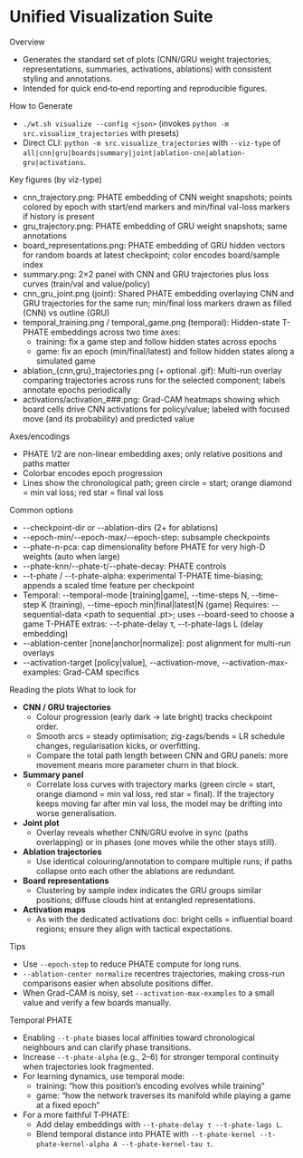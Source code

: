 # Unified Visualization Suite

Overview
- Generates the standard set of plots (CNN/GRU weight trajectories, representations, summaries, activations, ablations) with consistent styling and annotations.
- Intended for quick end‑to‑end reporting and reproducible figures.

How to Generate
- `./wt.sh visualize --config <json>` (invokes `python -m src.visualize_trajectories` with presets)
- Direct CLI: `python -m src.visualize_trajectories` with `--viz-type` of `all|cnn|gru|boards|summary|joint|ablation-cnn|ablation-gru|activations`.

Key figures (by viz-type)
- cnn_trajectory.png: PHATE embedding of CNN weight snapshots; points colored by epoch with start/end markers and min/final val-loss markers if history is present
- gru_trajectory.png: PHATE embedding of GRU weight snapshots; same annotations
- board_representations.png: PHATE embedding of GRU hidden vectors for random boards at latest checkpoint; color encodes board/sample index
- summary.png: 2×2 panel with CNN and GRU trajectories plus loss curves (train/val and value/policy)
- cnn_gru_joint.png (joint): Shared PHATE embedding overlaying CNN and GRU trajectories for the same run; min/final loss markers drawn as filled (CNN) vs outline (GRU)
- temporal_training.png / temporal_game.png (temporal): Hidden-state T-PHATE embeddings across two time axes:
  - training: fix a game step and follow hidden states across epochs
  - game: fix an epoch (min/final/latest) and follow hidden states along a simulated game
- ablation_{cnn,gru}_trajectories.png (+ optional .gif): Multi-run overlay comparing trajectories across runs for the selected component; labels annotate epochs periodically
- activations/activation_###.png: Grad-CAM heatmaps showing which board cells drive CNN activations for policy/value; labeled with focused move (and its probability) and predicted value

Axes/encodings
- PHATE 1/2 are non-linear embedding axes; only relative positions and paths matter
- Colorbar encodes epoch progression
- Lines show the chronological path; green circle = start; orange diamond = min val loss; red star = final val loss

Common options
- --checkpoint-dir or --ablation-dirs (2+ for ablations)
- --epoch-min/--epoch-max/--epoch-step: subsample checkpoints
- --phate-n-pca: cap dimensionality before PHATE for very high-D weights (auto when large)
- --phate-knn/--phate-t/--phate-decay: PHATE controls
- --t-phate / --t-phate-alpha: experimental T-PHATE time-biasing; appends a scaled time feature per checkpoint
- Temporal: --temporal-mode [training|game], --time-steps N, --time-step K (training), --time-epoch min|final|latest|N (game)
  Requires: --sequential-data <path to sequential .pt>; uses --board-seed to choose a game
  T-PHATE extras: --t-phate-delay τ, --t-phate-lags L (delay embedding)
- --ablation-center [none|anchor|normalize]: post alignment for multi-run overlays
- --activation-target [policy|value], --activation-move, --activation-max-examples: Grad-CAM specifics

Reading the plots
What to look for
- **CNN / GRU trajectories**
  - Colour progression (early dark → late bright) tracks checkpoint order.
  - Smooth arcs = steady optimisation; zig-zags/bends = LR schedule changes, regularisation kicks, or overfitting.
  - Compare the total path length between CNN and GRU panels: more movement means more parameter churn in that block.
- **Summary panel**
  - Correlate loss curves with trajectory marks (green circle = start, orange diamond = min val loss, red star = final). If the trajectory keeps moving far after min val loss, the model may be drifting into worse generalisation.
- **Joint plot**
  - Overlay reveals whether CNN/GRU evolve in sync (paths overlapping) or in phases (one moves while the other stays still).
- **Ablation trajectories**
  - Use identical colouring/annotation to compare multiple runs; if paths collapse onto each other the ablations are redundant.
- **Board representations**
  - Clustering by sample index indicates the GRU groups similar positions; diffuse clouds hint at entangled representations.
- **Activation maps**
  - As with the dedicated activations doc: bright cells = influential board regions; ensure they align with tactical expectations.

Tips
- Use `--epoch-step` to reduce PHATE compute for long runs.
- `--ablation-center normalize` recentres trajectories, making cross-run comparisons easier when absolute positions differ.
- When Grad-CAM is noisy, set `--activation-max-examples` to a small value and verify a few boards manually.

Temporal PHATE
- Enabling `--t-phate` biases local affinities toward chronological neighbours and can clarify phase transitions.
- Increase `--t-phate-alpha` (e.g., 2–6) for stronger temporal continuity when trajectories look fragmented.
- For learning dynamics, use temporal mode:
  - training: “how this position’s encoding evolves while training”
  - game: “how the network traverses its manifold while playing a game at a fixed epoch”
- For a more faithful T‑PHATE:
  - Add delay embeddings with `--t-phate-delay τ --t-phate-lags L`.
  - Blend temporal distance into PHATE with `--t-phate-kernel --t-phate-kernel-alpha A --t-phate-kernel-tau τ`.
